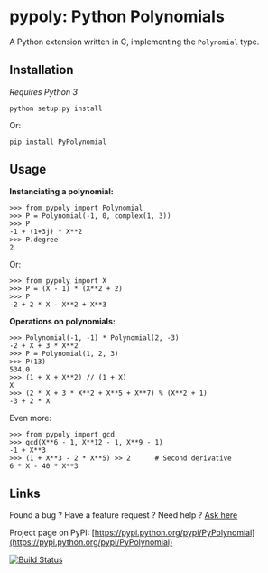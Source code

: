 pypoly: Python Polynomials 
==========================

A Python extension written in C, implementing the `Polynomial` type.

Installation
------------

*Requires Python 3*

    python setup.py install

Or:

    pip install PyPolynomial

Usage
-----

**Instanciating a polynomial:**

    >>> from pypoly import Polynomial
    >>> P = Polynomial(-1, 0, complex(1, 3))
    >>> P
    -1 + (1+3j) * X**2
    >>> P.degree
    2

Or:

    >>> from pypoly import X
    >>> P = (X - 1) * (X**2 + 2)
    >>> P
    -2 + 2 * X - X**2 + X**3

**Operations on polynomials:**

    >>> Polynomial(-1, -1) * Polynomial(2, -3)
    -2 + X + 3 * X**2
    >>> P = Polynomial(1, 2, 3)
    >>> P(13)
    534.0
    >>> (1 + X + X**2) // (1 + X)
    X
    >>> (2 * X + 3 * X**2 + X**5 + X**7) % (X**2 + 1)
    -3 + 2 * X

Even more:

    >>> from pypoly import gcd
    >>> gcd(X**6 - 1, X**12 - 1, X**9 - 1)
    -1 + X**3
    >>> (1 + X**3 - 2 * X**5) >> 2      # Second derivative
    6 * X - 40 * X**3

Links
-----

Found a bug ? Have a feature request ? Need help ? [Ask here](https://github.com/tchaumeny/PyPoly/issues/new "New issue")

Project page on PyPI: [https://pypi.python.org/pypi/PyPolynomial](https://pypi.python.org/pypi/PyPolynomial)

[![Build Status](https://travis-ci.org/tchaumeny/PyPoly.png)](https://travis-ci.org/tchaumeny/PyPoly)
